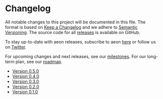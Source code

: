 # Changelog

All notable changes to this project will be documented in this file. The format is
based on [Keep a Changelog](https://keepachangelog.com/en/1.0.0/) and we adhere
to [Semantic Versioning](https://semver.org/spec/v2.0.0.html>). The source code for
all [releases](https://github.com/aeon-toolkit/aeon/releases>) is available on GitHub.

To stay up-to-date with aeon releases, subscribe to aeon
[here](https://libraries.io/pypi/aeon>) or follow us on
[Twitter](https://twitter.com/aeon_toolbox>).

For upcoming changes and next releases, see our
[milestones](https://github.com/aeon-toolkit/aeon/milestones). For our long-term plan,
see our [roadmap](roadmap).

- [Version 0.5.0](changelogs/v0.5.md)
- [Version 0.4.0](changelogs/v0.4.md)
- [Version 0.3.0](changelogs/v0.3.md)
- [Version 0.2.0](changelogs/v0.2.md)
- [Version 0.1.0](changelogs/v0.1.md)
